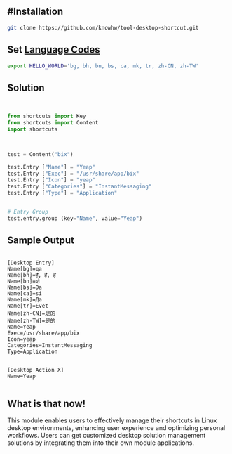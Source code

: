 
## #Installation
~~~bash
git clone https://github.com/knowhw/tool-desktop-shortcut.git
~~~


## Set [Language Codes]( http://gist.github.com/knowhw/0adeb98e98f319efe0b668697042a737 )
```bash
export HELLO_WORLD='bg, bh, bn, bs, ca, mk, tr, zh-CN, zh-TW'
```

## Solution
```py


from shortcuts import Key
from shortcuts import Content
import shortcuts



test = Content("bix")

test.Entry ["Name"] = "Yeap"
test.Entry ["Exec"] = "/usr/share/app/bix"
test.Entry ["Icon"] = "yeap"
test.Entry ["Categories"] = "InstantMessaging"
test.Entry ["Type"] = "Application"


# Entry Group
test.entry.group (key="Name", value="Yeap")


```



## Sample Output 
```

[Desktop Entry]
Name[bg]=да
Name[bh]=हँ, हँ, हँ
Name[bn]=হ্যাঁ
Name[bs]=Da
Name[ca]=sí
Name[mk]=Да
Name[tr]=Evet
Name[zh-CN]=是的
Name[zh-TW]=是的
Name=Yeap
Exec=/usr/share/app/bix
Icon=yeap
Categories=InstantMessaging
Type=Application


[Desktop Action X]
Name=Yeap


```

## What is that now!

This module enables users to effectively manage their shortcuts in Linux desktop environments, enhancing user experience and optimizing personal workflows. Users can get customized desktop solution management solutions by integrating them into their own module applications.






